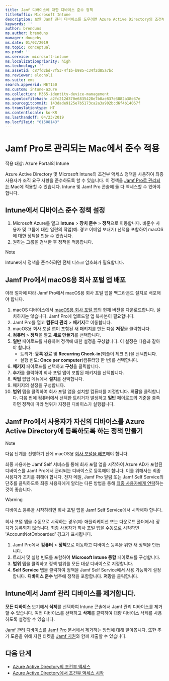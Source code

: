 ```yaml
---
title: Jamf 디바이스에 대한 디바이스 준수 정책
titleSuffix: Microsoft Intune
description: 보안 Jamf 관리 디바이스를 도우려면 Azure Active Directory의 조건부 액세스와 함께 Microsoft Intune 준수 정책을 사용합니다.
keywords: ''
author: brenduns
ms.author: brenduns
manager: dougeby
ms.date: 01/02/2019
ms.topic: conceptual
ms.prod: ''
ms.service: microsoft-intune
ms.localizationpriority: high
ms.technology: ''
ms.assetid: c87fd2bd-7f53-4f1b-b985-c34f2d85a7bc
ms.reviewer: elocholi
ms.suite: ems
search.appverid: MET150
ms.custom: intune-azure
ms.collection: M365-identity-device-management
ms.openlocfilehash: a2fc212d370e6835428e7b0ae837e3882a38e37e
ms.sourcegitcommit: 143dade9125e7b5173ca2a3a902bcd6f4b14067f
ms.translationtype: HT
ms.contentlocale: ko-KR
ms.lasthandoff: 04/23/2019
ms.locfileid: "61508143"
---
```

# <a name="enforce-compliance-on-macs-managed-with-jamf-pro"></a>Jamf Pro로 관리되는 Mac에서 준수 적용

적용 대상: Azure Portal의 Intune

Azure Active Directory 및 Microsoft Intune의 조건부 액세스 정책을 사용하여 최종 사용자가 조직 요구 사항을 준수하도록 할 수 있습니다. 이 정책을 [Jamf Pro로 관리되는](conditional-access-integrate-jamf.md) Mac에 적용할 수 있습니다. Intune 및 Jamf Pro 콘솔에 둘 다 액세스할 수 있어야 합니다.

## <a name="set-up-device-compliance-policies-in-intune"></a>Intune에서 디바이스 준수 정책 설정

1. Microsoft Azure를 열고 **Intune** > **장치 준수** > **정책**으로 이동합니다. 비준수 사용자 및 그룹에 대한 일련의 작업(예: 경고 이메일 보내기) 선택을 포함하여 macOS에 대한 정책을 만들 수 있습니다.
2. 원하는 그룹을 검색한 후 정책을 적용합니다.

> [!Note]
> Intune에서 정책을 준수하려면 전체 디스크 암호화가 필요합니다.

## <a name="deploy-the-company-portal-app-for-macos-in-jamf-pro"></a>Jamf Pro에서 macOS용 회사 포털 앱 배포

아래 절차에 따라 Jamf Pro에서 macOS용 회사 포털 앱을 백그라운드 설치로 배포해야 합니다.

1. macOS 디바이스에서 [macOS용 회사 포털 앱](https://go.microsoft.com/fwlink/?linkid=862280)의 현재 버전을 다운로드합니다. 설치하지는 않습니다. Jamf Pro에 업로드할 앱 복사본이 필요합니다.
2. Jamf Pro를 열고 **컴퓨터 관리** > **패키지**로 이동합니다.
3. macOS용 회사 포털 앱이 포함된 새 패키지를 만든 다음 **저장**을 클릭합니다.
4. **컴퓨터** > **정책**을 열고 **새로 만들기**를 선택합니다.
5. **일반** 페이로드를 사용하여 정책에 대한 설정을 구성합니다. 이 설정은 다음과 같아야 합니다.
   - 트리거: **등록 완료** 및 **Recurring Check-in**(되풀이 체크 인)을 선택합니다.
   - 실행 빈도: **Once per computer**(컴퓨터당 한 번)를 선택합니다.
6. **패키지** 페이로드를 선택하고 **구성**을 클릭합니다.
7. **추가**를 클릭하여 회사 포털 앱이 포함된 패키지를 선택합니다.
8. **작업** 팝업 메뉴에서 **설치**를 선택합니다.
9. 패키지의 설정을 구성합니다.
10. **범위** 탭을 클릭하여 회사 포털 앱을 설치할 컴퓨터를 지정합니다. **저장**을 클릭합니다. 다음 번에 컴퓨터에서 선택한 트리거가 발생하고 **일반** 페이로드의 기준을 충족하면 정책에 따라 범위가 지정된 디바이스가 실행됩니다.

## <a name="create-a-policy-in-jamf-pro-to-have-users-register-their-devices-with-azure-active-directory"></a>Jamf Pro에서 사용자가 자신의 디바이스를 Azure Active Directory에 등록하도록 하는 정책 만들기

> [!NOTE]
> 다음 단계를 진행하기 전에 macOS용 [회사 포털을 배포](conditional-access-assign-jamf.md#deploy-the-company-portal-app-for-macos-in-jamf-pro)해야 합니다.  

최종 사용자는 Jamf Self 서비스를 통해 회사 포털 앱을 시작하여 Azure AD가 포함된 디바이스를 Jamf Pro에서 관리되는 디바이스로 등록해야 합니다. 이를 위해서는 최종 사용자가 조치를 취해야 합니다. 전자 메일, Jamf Pro 알림 또는 Jamf Self Service의 단추를 클릭하도록 최종 사용자에게 알리는 다른 방법을 통해 [최종 사용자에게 연락](end-user-educate.md)하는 것이 좋습니다.

> [!WARNING]
> 디바이스 등록을 시작하려면 회사 포털 앱을 Jamf Self Service에서 시작해야 합니다. <br><br>회사 포털 앱을 수동으로 시작하는 경우(예: 애플리케이션 또는 다운로드 폴더에서) 장치가 등록되지 않습니다. 최종 사용자가 회사 포털 앱을 수동으로 시작하면 'AccountNotOnboarded' 경고가 표시됩니다.

1. Jamf Pro에서 **컴퓨터** > **정책**으로 이동하고 디바이스 등록을 위한 새 정책을 만듭니다.
2. 트리거 및 실행 빈도를 포함하여 **Microsoft Intune 통합** 페이로드를 구성합니다.
3. **범위** 탭을 클릭하고 정책 범위를 모든 대상 디바이스로 지정합니다.
4. **Self Service** 탭을 클릭하여 정책을 Jamf Self Service에서 사용 가능하게 설정합니다. **디바이스 준수** 범주에 정책을 포함합니다. **저장**을 클릭합니다.

## <a name="removing-a-jamf-managed-device-from-intune"></a>Intune에서 Jamf 관리 디바이스를 제거합니다.

**모든 디바이스** 보기에서 **삭제**를 선택하여 Intune 콘솔에서 Jamf 관리 디바이스를 제거할 수 있습니다. 여러 디바이스를 선택하고 **삭제**를 클릭하여 대량 디바이스 삭제를 사용하도록 설정할 수 있습니다.

[Jamf 관리 디바이스를 Jamf Pro 문서에서 제거](https://www.jamf.com/jamf-nation/articles/80/unmanaging-computers-while-preserving-their-inventory-information)하는 방법에 대해 알아봅니다. 또한 추가 도움을 위해 지원 티켓을 [Jamf 지원](https://www.jamf.com/support/)와 함께 제출할 수 있습니다. 

## <a name="next-steps"></a>다음 단계

- [Azure Active Directory의 조건부 액세스](https://docs.microsoft.com/azure/active-directory/active-directory-conditional-access-azure-portal)
- [Azure Active Directory에서 조건부 액세스 시작](https://docs.microsoft.com/azure/active-directory/active-directory-conditional-access-azure-portal-get-started)
